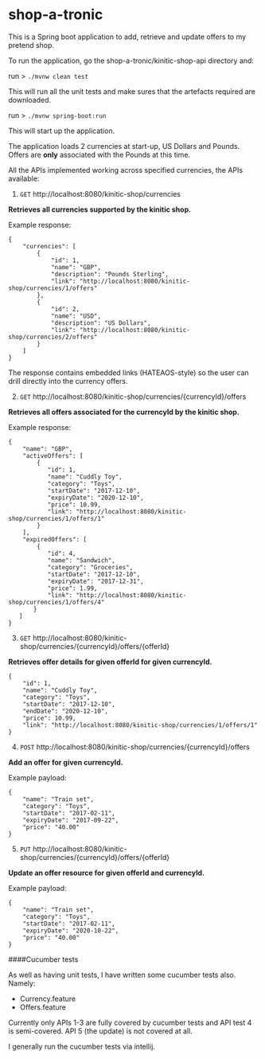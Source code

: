 # shop-a-tronic

This is a Spring boot application to add, retrieve and update offers to my pretend shop.

To run the application, go the shop-a-tronic/kinitic-shop-api directory and:

run > `./mvnw clean test` 

This will run all the unit tests and make sures that the artefacts required are downloaded.

run > `./mvnw spring-boot:run`

This will start up the application. 

The application loads 2 currencies at start-up, US Dollars and Pounds. Offers are **only** associated with the Pounds at this time.

All the APIs implemented working across specified currencies, the APIs available:

1. `GET` http://localhost:8080/kinitic-shop/currencies

**Retrieves all currencies supported by the kinitic shop.**

Example response:

````
{
    "currencies": [
        {
            "id": 1,
            "name": "GBP",
            "description": "Pounds Sterling",
            "link": "http://localhost:8080/kinitic-shop/currencies/1/offers"
        },
        {
            "id": 2,
            "name": "USD",
            "description": "US Dollars",
            "link": "http://localhost:8080/kinitic-shop/currencies/2/offers"
        }
    ]
}
````
The response contains embedded links (HATEAOS-style) so the user can drill directly into the currency offers.

2. `GET` http://localhost:8080/kinitic-shop/currencies/{currencyId}/offers
 
**Retrieves all offers associated for the currencyId by the kinitic shop.**
 
Example response:
````
{
    "name": "GBP",
    "activeOffers": [
        {
           "id": 1,
           "name": "Cuddly Toy",
           "category": "Toys",
           "startDate": "2017-12-10",
           "expiryDate": "2020-12-10",
           "price": 10.99,
           "link": "http://localhost:8080/kinitic-shop/currencies/1/offers/1"
        }
    ],
    "expiredOffers": [
        {
           "id": 4,
           "name": "Sandwich",
           "category": "Groceries",
           "startDate": "2017-12-10",
           "expiryDate": "2017-12-31",
           "price": 1.99,
           "link": "http://localhost:8080/kinitic-shop/currencies/1/offers/4"
       }
   ]
}
````

3. `GET` http://localhost:8080/kinitic-shop/currencies/{currencyId}/offers/{offerId}
 
**Retrieves offer details for given offerId for given currencyId.**

````
{
    "id": 1,
    "name": "Cuddly Toy",
    "category": "Toys",
    "startDate": "2017-12-10",
    "endDate": "2020-12-10",
    "price": 10.99,
    "link": "http://localhost:8080/kinitic-shop/currencies/1/offers/1"
}
````

4. `POST` http://localhost:8080/kinitic-shop/currencies/{currencyId}/offers

**Add an offer for given currencyId.**

Example payload:

````
{
    "name": "Train set",
    "category": "Toys",
    "startDate": "2017-02-11",
    "expiryDate": "2017-09-22",
    "price": "40.00"
}
````

5. `PUT` http://localhost:8080/kinitic-shop/currencies/{currencyId}/offers/{offerId}

**Update an offer resource for given offerId and currencyId.**

Example payload:

````
{
    "name": "Train set",
    "category": "Toys",
    "startDate": "2017-02-11",
    "expiryDate": "2020-10-22",
    "price": "40.00"
}
````

####Cucumber tests

As well as having unit tests, I have written some cucumber tests also. Namely:

* Currency.feature
* Offers.feature

Currently only APIs 1-3 are fully covered by cucumber tests and API test 4 is semi-covered. API 5 (the update) is not covered at all.

I generally run the cucumber tests via intellij.

